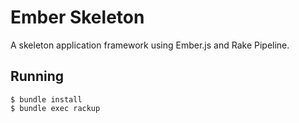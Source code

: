 Ember Skeleton
==============

A skeleton application framework using Ember.js and Rake Pipeline.

Running
-------

    $ bundle install
    $ bundle exec rackup

